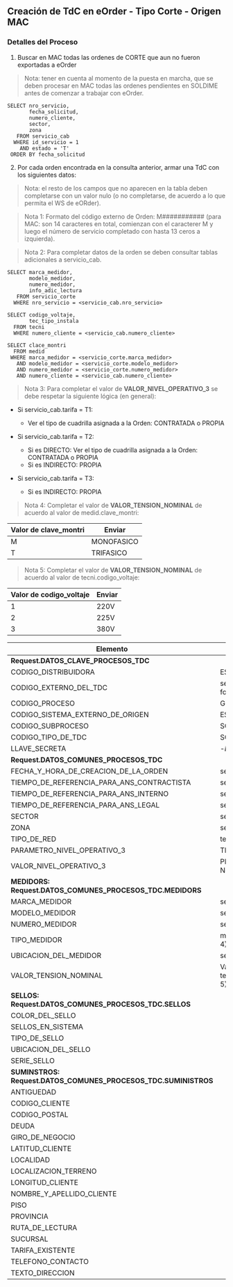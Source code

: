 ## Creación de TdC en eOrder - Tipo Corte - Origen MAC
### Detalles del Proceso


1. Buscar en MAC todas las ordenes de CORTE que aun no fueron exportadas a eOrder

> Nota: tener en cuenta al momento de la puesta en marcha, que se deben procesar en MAC todas las ordenes pendientes en SOLDIME antes de comenzar a trabajar con eOrder.

~~~
SELECT nro_servicio,
       fecha_solicitud,
       numero_cliente,
       sector,
       zona
   FROM servicio_cab 
  WHERE id_servicio = 1 
    AND estado = 'T' 
 ORDER BY fecha_solicitud
~~~

2. Por cada orden encontrada en la consulta anterior, armar una TdC con los siguientes datos:

> Nota: el resto de los campos que no aparecen en la tabla deben completarse con un valor nulo (o no completarse, de acuerdo a lo que permita el WS de eORder).

> Nota 1: Formato del código externo de Orden: M########### (para MAC: son 14 caracteres en total, comienzan con el caracterer M y luego el número de servicio completado con hasta 13 ceros a izquierda). 
  
> Nota 2: Para completar datos de la orden se deben consultar tablas adicionales a servicio_cab.

~~~
SELECT marca_medidor,
       modelo_medidor,
       numero_medidor,
       info_adic_lectura
   FROM servicio_corte 
  WHERE nro_servicio = <servicio_cab.nro_servicio>
  
SELECT codigo_voltaje,
       tec_tipo_instala
  FROM tecni 
  WHERE numero_cliente = <servicio_cab.numero_cliente>
  
SELECT clace_montri
  FROM medid
 WHERE marca_medidor = <servicio_corte.marca_medidor> 
   AND modelo_medidor = <servicio_corte.modelo_medidor> 
   AND numero_medidor = <servicio_corte.numero_medidor>
   AND numero_cliente = <servicio_cab.numero_cliente>
~~~


> Nota 3: Para completar el valor de **VALOR_NIVEL_OPERATIVO_3** se debe respetar la siguiente lógica (en general):  

* Si servicio_cab.tarifa = T1:
    * Ver el tipo de cuadrilla asignada a la Orden: CONTRATADA o PROPIA

* Si servicio_cab.tarifa = T2:
    * Si es DIRECTO: Ver el tipo de cuadrilla asignada a la Orden: CONTRATADA o PROPIA
    * Si es INDIRECTO: PROPIA
       
* Si servicio_cab.tarifa = T3:
    * Si es INDIRECTO: PROPIA


> Nota 4: Completar el valor de **VALOR_TENSION_NOMINAL** de acuerdo al valor de medid.clave_montri:  

| Valor de clave_montri | Enviar |
|-----|------|
| M | MONOFASICO | 
| T | TRIFASICO | 


> Nota 5: Completar el valor de **VALOR_TENSION_NOMINAL** de acuerdo al valor de tecni.codigo_voltaje:  

| Valor de codigo_voltaje | Enviar |
|-----|------|
| 1 | 220V | 
| 2 | 225V | 
| 3 | 380V | 


| Elemento | Valor |
| --------- | --------- | 
| **Request.DATOS_CLAVE_PROCESOS_TDC** |  |
| CODIGO_DISTRIBUIDORA | ESU |
| CODIGO_EXTERNO_DEL_TDC | servicio_cab.nro_servicio con formato (ver Nota 1) |
| CODIGO_PROCESO | GI |
| CODIGO_SISTEMA_EXTERNO_DE_ORIGEN | ESUMAC |
| CODIGO_SUBPROCESO | SCR |
| CODIGO_TIPO_DE_TDC | SCR.01 |
| LLAVE_SECRETA | -*Definir*- |
| **Request.DATOS_COMUNES_PROCESOS_TDC** | |
| FECHA_Y_HORA_DE_CREACION_DE_LA_ORDEN | servicio_cab.fecha_solicitud |
| TIEMPO_DE_REFERENCIA_PARA_ANS_CONTRACTISTA | servicio_cab.fecha_solicitud |
| TIEMPO_DE_REFERENCIA_PARA_ANS_INTERNO | servicio_cab.fecha_solicitud |
| TIEMPO_DE_REFERENCIA_PARA_ANS_LEGAL | servicio_cab.fecha_solicitud |
| SECTOR | servicio_cab.sector |
| ZONA | servicio_cab.zona |
| TIPO_DE_RED | tecni.tec_tipo_instala |
| PARAMETRO_NIVEL_OPERATIVO_3 | TIPO_CUADRILLA |
| VALOR_NIVEL_OPERATIVO_3 | PROPIA o CONTRATADA (ver Nota 3) |
| **MEDIDORS: Request.DATOS_COMUNES_PROCESOS_TDC.MEDIDORS** | |
| MARCA_MEDIDOR | servicio_corte.marca_medidor |
| MODELO_MEDIDOR | servicio_corte.modelo_medidor |
| NUMERO_MEDIDOR | servicio_corte.numero_medidor |
| TIPO_MEDIDOR | medid.clave_montri (ver Nota 4) |
| UBICACION_DEL_MEDIDOR | servicio_corte.info_adic_lectura |
| VALOR_TENSION_NOMINAL | Valor según tecni.codigo_voltaje (Ver Nota 5) |
| **SELLOS: Request.DATOS_COMUNES_PROCESOS_TDC.SELLOS** | |
| COLOR_DEL_SELLO | |
| SELLOS_EN_SISTEMA | |
| TIPO_DE_SELLO | |
| UBICACION_DEL_SELLO | |
| SERIE_SELLO | |
| **SUMINSTROS: Request.DATOS_COMUNES_PROCESOS_TDC.SUMINISTROS** | |
| ANTIGUEDAD  |
| CODIGO_CLIENTE | | 
| CODIGO_POSTAL | |
| DEUDA | |
| GIRO_DE_NEGOCIO | |
| LATITUD_CLIENTE | |
| LOCALIDAD | |
| LOCALIZACION_TERRENO | |
| LONGITUD_CLIENTE | |
| NOMBRE_Y_APELLIDO_CLIENTE | |
| PISO | |
| PROVINCIA | |
| RUTA_DE_LECTURA | |
| SUCURSAL | |
| TARIFA_EXISTENTE | |
| TELEFONO_CONTACTO | |
| TEXTO_DIRECCION | |


